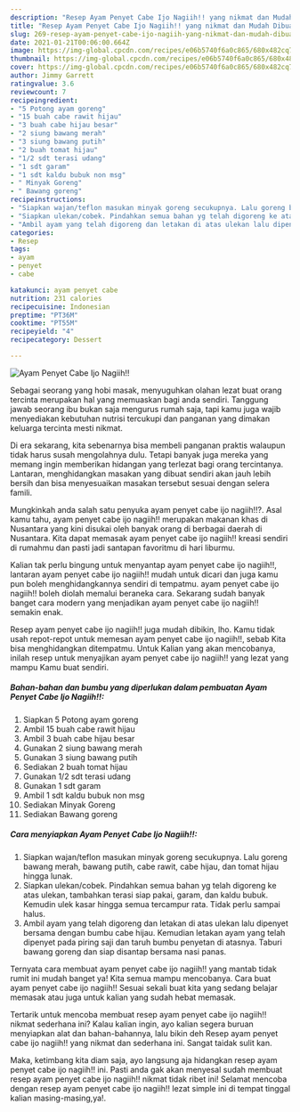 ```yaml
---
description: "Resep Ayam Penyet Cabe Ijo Nagiih!! yang nikmat dan Mudah Dibuat"
title: "Resep Ayam Penyet Cabe Ijo Nagiih!! yang nikmat dan Mudah Dibuat"
slug: 269-resep-ayam-penyet-cabe-ijo-nagiih-yang-nikmat-dan-mudah-dibuat
date: 2021-01-21T00:06:00.664Z
image: https://img-global.cpcdn.com/recipes/e06b5740f6a0c865/680x482cq70/ayam-penyet-cabe-ijo-nagiih-foto-resep-utama.jpg
thumbnail: https://img-global.cpcdn.com/recipes/e06b5740f6a0c865/680x482cq70/ayam-penyet-cabe-ijo-nagiih-foto-resep-utama.jpg
cover: https://img-global.cpcdn.com/recipes/e06b5740f6a0c865/680x482cq70/ayam-penyet-cabe-ijo-nagiih-foto-resep-utama.jpg
author: Jimmy Garrett
ratingvalue: 3.6
reviewcount: 7
recipeingredient:
- "5 Potong ayam goreng"
- "15 buah cabe rawit hijau"
- "3 buah cabe hijau besar"
- "2 siung bawang merah"
- "3 siung bawang putih"
- "2 buah tomat hijau"
- "1/2 sdt terasi udang"
- "1 sdt garam"
- "1 sdt kaldu bubuk non msg"
- " Minyak Goreng"
- " Bawang goreng"
recipeinstructions:
- "Siapkan wajan/teflon masukan minyak goreng secukupnya. Lalu goreng bawang merah, bawang putih, cabe rawit, cabe hijau, dan tomat hijau hingga lunak."
- "Siapkan ulekan/cobek. Pindahkan semua bahan yg telah digoreng ke atas ulekan, tambahkan terasi siap pakai, garam, dan kaldu bubuk. Kemudin ulek kasar hingga semua tercampur rata. Tidak perlu sampai halus."
- "Ambil ayam yang telah digoreng dan letakan di atas ulekan lalu dipenyet bersama dengan bumbu cabe hijau. Kemudian letakan ayam yang telah dipenyet pada piring saji dan taruh bumbu penyetan di atasnya. Taburi bawang goreng dan siap disantap bersama nasi panas."
categories:
- Resep
tags:
- ayam
- penyet
- cabe

katakunci: ayam penyet cabe 
nutrition: 231 calories
recipecuisine: Indonesian
preptime: "PT36M"
cooktime: "PT55M"
recipeyield: "4"
recipecategory: Dessert

---
```



![Ayam Penyet Cabe Ijo Nagiih!!](https://img-global.cpcdn.com/recipes/e06b5740f6a0c865/680x482cq70/ayam-penyet-cabe-ijo-nagiih-foto-resep-utama.jpg)

Sebagai seorang yang hobi masak, menyuguhkan olahan lezat buat orang tercinta merupakan hal yang memuaskan bagi anda sendiri. Tanggung jawab seorang ibu bukan saja mengurus rumah saja, tapi kamu juga wajib menyediakan kebutuhan nutrisi tercukupi dan panganan yang dimakan keluarga tercinta mesti nikmat.

Di era  sekarang, kita sebenarnya bisa membeli panganan praktis walaupun tidak harus susah mengolahnya dulu. Tetapi banyak juga mereka yang memang ingin memberikan hidangan yang terlezat bagi orang tercintanya. Lantaran, menghidangkan masakan yang dibuat sendiri akan jauh lebih bersih dan bisa menyesuaikan masakan tersebut sesuai dengan selera famili. 



Mungkinkah anda salah satu penyuka ayam penyet cabe ijo nagiih!!?. Asal kamu tahu, ayam penyet cabe ijo nagiih!! merupakan makanan khas di Nusantara yang kini disukai oleh banyak orang di berbagai daerah di Nusantara. Kita dapat memasak ayam penyet cabe ijo nagiih!! kreasi sendiri di rumahmu dan pasti jadi santapan favoritmu di hari liburmu.

Kalian tak perlu bingung untuk menyantap ayam penyet cabe ijo nagiih!!, lantaran ayam penyet cabe ijo nagiih!! mudah untuk dicari dan juga kamu pun boleh menghidangkannya sendiri di tempatmu. ayam penyet cabe ijo nagiih!! boleh diolah memalui beraneka cara. Sekarang sudah banyak banget cara modern yang menjadikan ayam penyet cabe ijo nagiih!! semakin enak.

Resep ayam penyet cabe ijo nagiih!! juga mudah dibikin, lho. Kamu tidak usah repot-repot untuk memesan ayam penyet cabe ijo nagiih!!, sebab Kita bisa menghidangkan ditempatmu. Untuk Kalian yang akan mencobanya, inilah resep untuk menyajikan ayam penyet cabe ijo nagiih!! yang lezat yang mampu Kamu buat sendiri.

<!--inarticleads1-->

##### Bahan-bahan dan bumbu yang diperlukan dalam pembuatan Ayam Penyet Cabe Ijo Nagiih!!:

1. Siapkan 5 Potong ayam goreng
1. Ambil 15 buah cabe rawit hijau
1. Ambil 3 buah cabe hijau besar
1. Gunakan 2 siung bawang merah
1. Gunakan 3 siung bawang putih
1. Sediakan 2 buah tomat hijau
1. Gunakan 1/2 sdt terasi udang
1. Gunakan 1 sdt garam
1. Ambil 1 sdt kaldu bubuk non msg
1. Sediakan  Minyak Goreng
1. Sediakan  Bawang goreng




<!--inarticleads2-->

##### Cara menyiapkan Ayam Penyet Cabe Ijo Nagiih!!:

1. Siapkan wajan/teflon masukan minyak goreng secukupnya. Lalu goreng bawang merah, bawang putih, cabe rawit, cabe hijau, dan tomat hijau hingga lunak.
1. Siapkan ulekan/cobek. Pindahkan semua bahan yg telah digoreng ke atas ulekan, tambahkan terasi siap pakai, garam, dan kaldu bubuk. Kemudin ulek kasar hingga semua tercampur rata. Tidak perlu sampai halus.
1. Ambil ayam yang telah digoreng dan letakan di atas ulekan lalu dipenyet bersama dengan bumbu cabe hijau. Kemudian letakan ayam yang telah dipenyet pada piring saji dan taruh bumbu penyetan di atasnya. Taburi bawang goreng dan siap disantap bersama nasi panas.




Ternyata cara membuat ayam penyet cabe ijo nagiih!! yang mantab tidak rumit ini mudah banget ya! Kita semua mampu mencobanya. Cara buat ayam penyet cabe ijo nagiih!! Sesuai sekali buat kita yang sedang belajar memasak atau juga untuk kalian yang sudah hebat memasak.

Tertarik untuk mencoba membuat resep ayam penyet cabe ijo nagiih!! nikmat sederhana ini? Kalau kalian ingin, ayo kalian segera buruan menyiapkan alat dan bahan-bahannya, lalu bikin deh Resep ayam penyet cabe ijo nagiih!! yang nikmat dan sederhana ini. Sangat taidak sulit kan. 

Maka, ketimbang kita diam saja, ayo langsung aja hidangkan resep ayam penyet cabe ijo nagiih!! ini. Pasti anda gak akan menyesal sudah membuat resep ayam penyet cabe ijo nagiih!! nikmat tidak ribet ini! Selamat mencoba dengan resep ayam penyet cabe ijo nagiih!! lezat simple ini di tempat tinggal kalian masing-masing,ya!.

